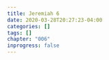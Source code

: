 ```yaml
---
title: Jeremiah 6
date: 2020-03-28T20:27:23-04:00
categories: []
tags: []
chapter: "006"
inprogress: false
---
```


